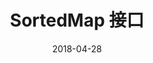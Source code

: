 ---
title: SortedMap 接口
authors: Duke Lu
date: 2018-04-28
tags: [java, collection]
sidebar_position: 8
---